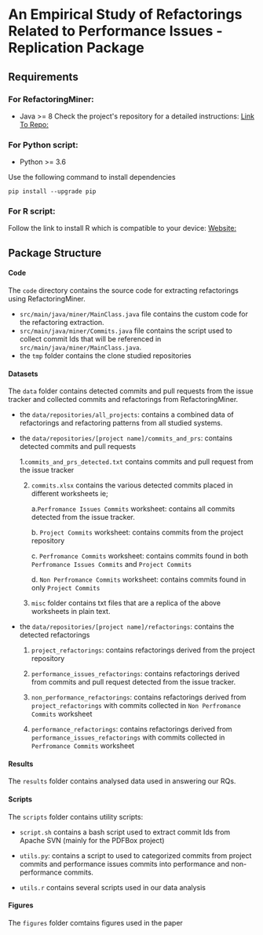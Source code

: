 # An Empirical Study of Refactorings Related to Performance Issues - Replication Package

## Requirements

### For RefactoringMiner:

- Java >= 8
  Check the project's repository for a detailed instructions: [Link To Repo:](https://github.com/tsantalis/RefactoringMiner#how-to-build-refactoringminer)

### For Python script:

- Python >= 3.6

Use the following command to install dependencies

```
pip install --upgrade pip
```

### For R script:

Follow the link to install R which is compatible to your device: [Website:](https://cran.r-project.org/)

## Package Structure

#### Code

The `code` directory contains the source code for extracting refactorings using RefactoringMiner.

- `src/main/java/miner/MainClass.java` file contains the custom code for the refactoring extraction.
- `src/main/java/miner/Commits.java` file contains the script used to collect commit Ids that will be referenced in `src/main/java/miner/MainClass.java`.
- the `tmp` folder contains the clone studied repositories

#### Datasets

The `data` folder contains detected commits and pull requests from the issue tracker and collected commits and refactorings from RefactoringMiner.

- the `data/repositories/all_projects`: contains a combined data of refactorings and refactoring patterns from all studied systems.

- the `data/repositories/[project name]/commits_and_prs`: contains detected commits and pull requests

  1.`commits_and_prs_detected.txt` contains commits and pull request from the issue tracker

  2. `commits.xlsx` contains the various detected commits placed in different worksheets ie;

     a.`Perfromance Issues Commits` worksheet: contains all commits detected from the issue tracker.

     b. `Project Commits` worksheet: contains commits from the project repository

     c. `Perfromance Commits` worksheet: contains commits found in both `Perfromance Issues Commits` and `Project Commits`

     d. `Non Perfromance Commits` worksheet: contains commits found in only `Project Commits`

  3. `misc` folder contains txt files that are a replica of the above worksheets in plain text.

- the `data/repositories/[project name]/refactorings`: contains the detected refactorings

  1. `project_refactorings`: contains refactorings derived from the project repository

  2. `performance_issues_refactorings`: contains refactorings derived from commits and pull request detected from the issue tracker.

  3. `non_performance_refactorings`: contains refactorings derived from `project_refactorings` with commits collected in `Non Perfromance Commits` worksheet

  4. `performance_refactorings`: contains refactorings derived from `performance_issues_refactorings` with commits collected in `Perfromance Commits` worksheet

#### Results

The `results` folder contains analysed data used in answering our RQs.

#### Scripts

The `scripts` folder contains utility scripts:

- `script.sh` contains a bash script used to extract commit Ids from Apache SVN (mainly for the PDFBox project)

- `utils.py`: contains a script to used to categorized commits from project commits and performance issues commits into performance and non-performance commits.

- `utils.r` contains several scripts used in our data analysis

#### Figures

The `figures` folder comtains figures used in the paper
